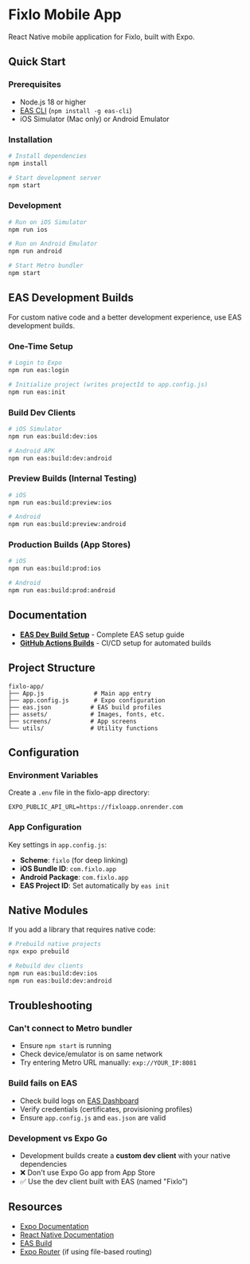 # Fixlo Mobile App

React Native mobile application for Fixlo, built with Expo.

## Quick Start

### Prerequisites
- Node.js 18 or higher
- [EAS CLI](https://docs.expo.dev/build/setup/) (`npm install -g eas-cli`)
- iOS Simulator (Mac only) or Android Emulator

### Installation

```bash
# Install dependencies
npm install

# Start development server
npm start
```

### Development

```bash
# Run on iOS Simulator
npm run ios

# Run on Android Emulator
npm run android

# Start Metro bundler
npm start
```

## EAS Development Builds

For custom native code and a better development experience, use EAS development builds.

### One-Time Setup

```bash
# Login to Expo
npm run eas:login

# Initialize project (writes projectId to app.config.js)
npm run eas:init
```

### Build Dev Clients

```bash
# iOS Simulator
npm run eas:build:dev:ios

# Android APK
npm run eas:build:dev:android
```

### Preview Builds (Internal Testing)

```bash
# iOS
npm run eas:build:preview:ios

# Android
npm run eas:build:preview:android
```

### Production Builds (App Stores)

```bash
# iOS
npm run eas:build:prod:ios

# Android
npm run eas:build:prod:android
```

## Documentation

- **[EAS Dev Build Setup](../docs/eas-dev-build.md)** - Complete EAS setup guide
- **[GitHub Actions Builds](../docs/github-eas-builds.md)** - CI/CD setup for automated builds

## Project Structure

```
fixlo-app/
├── App.js              # Main app entry
├── app.config.js       # Expo configuration
├── eas.json           # EAS build profiles
├── assets/            # Images, fonts, etc.
├── screens/           # App screens
└── utils/             # Utility functions
```

## Configuration

### Environment Variables

Create a `.env` file in the fixlo-app directory:

```env
EXPO_PUBLIC_API_URL=https://fixloapp.onrender.com
```

### App Configuration

Key settings in `app.config.js`:
- **Scheme**: `fixlo` (for deep linking)
- **iOS Bundle ID**: `com.fixlo.app`
- **Android Package**: `com.fixlo.app`
- **EAS Project ID**: Set automatically by `eas init`

## Native Modules

If you add a library that requires native code:

```bash
# Prebuild native projects
npx expo prebuild

# Rebuild dev clients
npm run eas:build:dev:ios
npm run eas:build:dev:android
```

## Troubleshooting

### Can't connect to Metro bundler
- Ensure `npm start` is running
- Check device/emulator is on same network
- Try entering Metro URL manually: `exp://YOUR_IP:8081`

### Build fails on EAS
- Check build logs on [EAS Dashboard](https://expo.dev/)
- Verify credentials (certificates, provisioning profiles)
- Ensure `app.config.js` and `eas.json` are valid

### Development vs Expo Go
- Development builds create a **custom dev client** with your native dependencies
- ❌ Don't use Expo Go app from App Store
- ✅ Use the dev client built with EAS (named "Fixlo")

## Resources

- [Expo Documentation](https://docs.expo.dev/)
- [React Native Documentation](https://reactnative.dev/)
- [EAS Build](https://docs.expo.dev/build/introduction/)
- [Expo Router](https://docs.expo.dev/router/introduction/) (if using file-based routing)
